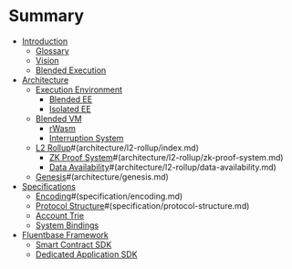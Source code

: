 # Summary

- [Introduction](introduction/index.md)
  - [Glossary](introduction/glossary.md)
  - [Vision](introduction/vision.md)
  - [Blended Execution](introduction/blended-execution.md)
- [Architecture](architecture/index.md)
  - [Execution Environment](architecture/execution-environment/index.md)
    - [Blended EE](architecture/execution-environment/blended-ee.md)
    - [Isolated EE](architecture/execution-environment/isolated-ee.md)
  - [Blended VM](architecture/blended-vm/index.md)
    - [rWasm](architecture/blended-vm/rwasm.md)
    - [Interruption System](architecture/blended-vm/interruption-system.md)
  - [L2 Rollup]()#(architecture/l2-rollup/index.md)
    - [ZK Proof System]()#(architecture/l2-rollup/zk-proof-system.md)
    - [Data Availability]()#(architecture/l2-rollup/data-availability.md)
  - [Genesis]()#(architecture/genesis.md)
- [Specifications](specification/index.md)
  - [Encoding]()#(specification/encoding.md)
  - [Protocol Structure]()#(specification/protocol-structure.md)
  - [Account Trie](specification/account-trie.md)
  - [System Bindings](specification/system-bindings.md)
- [Fluentbase Framework](fluentbase/index.md)
  - [Smart Contract SDK]()
  - [Dedicated Application SDK]()